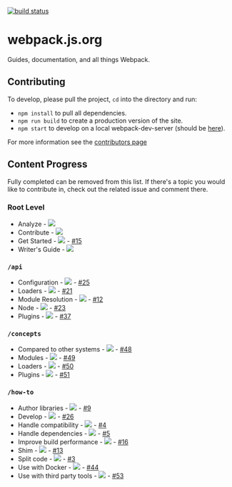 [![build status](https://secure.travis-ci.org/webpack/webpack.js.org.svg)](http://travis-ci.org/webpack/webpack.js.org)

# webpack.js.org

Guides, documentation, and all things Webpack.

## Contributing

To develop, please pull the project, `cd` into the directory and run:

- `npm install` to pull all dependencies.
- `npm run build` to create a production version of the site.
- `npm start` to develop on a local webpack-dev-server (should be [here](http://localhost:3000/)).

For more information see the [contributors page](https://github.com/webpack/webpack.js.org/blob/develop/CONTRIBUTING.md)

## Content Progress

Fully completed can be removed from this list. If there's a topic you would like to contribute in, check out the related issue and comment there.

### Root Level

- Analyze - ![](https://img.shields.io/badge/progress-0%25-yellowgreen.svg)
- Contribute - ![](https://img.shields.io/badge/progress-10%25-yellowgreen.svg)
- Get Started - ![](https://img.shields.io/badge/progress-10%25-yellowgreen.svg) - [#15](https://github.com/webpack/webpack.js.org/issues/15)
- Writer's Guide - ![](https://img.shields.io/badge/progress-50%25-yellowgreen.svg)

### `/api`

- Configuration - ![](https://img.shields.io/badge/progress-5%25-yellowgreen.svg) - [#25](https://github.com/webpack/webpack.js.org/issues/25)
- Loaders - ![](https://img.shields.io/badge/progress-0%25-yellowgreen.svg) - [#21](https://github.com/webpack/webpack.js.org/issues/21)
- Module Resolution - ![](https://img.shields.io/badge/progress-5%25-yellowgreen.svg) - [#12](https://github.com/webpack/webpack.js.org/issues/12)
- Node - ![](https://img.shields.io/badge/progress-5%25-yellowgreen.svg) - [#23](https://github.com/webpack/webpack.js.org/issues/23)
- Plugins - ![](https://img.shields.io/badge/progress-0%25-yellowgreen.svg) - [#37](https://github.com/webpack/webpack.js.org/issues/37)

### `/concepts`

- Compared to other systems - ![](https://img.shields.io/badge/progress-5%25-yellowgreen.svg) - [#48](https://github.com/webpack/webpack.js.org/issues/48)
- Modules - ![](https://img.shields.io/badge/progress-50%25-yellowgreen.svg) - [#49](https://github.com/webpack/webpack.js.org/issues/49)
- Loaders - ![](https://img.shields.io/badge/progress-5%25-yellowgreen.svg) - [#50](https://github.com/webpack/webpack.js.org/issues/50)
- Plugins - ![](https://img.shields.io/badge/progress-5%25-yellowgreen.svg) - [#51](https://github.com/webpack/webpack.js.org/issues/51)

### `/how-to`

- Author libraries - ![](https://img.shields.io/badge/progress-5%25-yellowgreen.svg) - [#9](https://github.com/webpack/webpack.js.org/issues/9)
- Develop - ![](https://img.shields.io/badge/progress-5%25-yellowgreen.svg) - [#26](https://github.com/webpack/webpack.js.org/issues/26)
- Handle compatibility - ![](https://img.shields.io/badge/progress-5%25-yellowgreen.svg) - [#4](https://github.com/webpack/webpack.js.org/issues/4)
- Handle dependencies - ![](https://img.shields.io/badge/progress-5%25-yellowgreen.svg) - [#5](https://github.com/webpack/webpack.js.org/issues/5)
- Improve build performance - ![](https://img.shields.io/badge/progress-5%25-yellowgreen.svg) - [#16](https://github.com/webpack/webpack.js.org/issues/16)
- Shim - ![](https://img.shields.io/badge/progress-5%25-yellowgreen.svg) - [#13](https://github.com/webpack/webpack.js.org/issues/13)
- Split code - ![](https://img.shields.io/badge/progress-5%25-yellowgreen.svg) - [#3](https://github.com/webpack/webpack.js.org/issues/3)
- Use with Docker - ![](https://img.shields.io/badge/progress-5%25-yellowgreen.svg) - [#44](https://github.com/webpack/webpack.js.org/issues/44)
- Use with third party tools - ![](https://img.shields.io/badge/progress-5%25-yellowgreen.svg) - [#53](https://github.com/webpack/webpack.js.org/issues/53)
